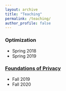 ```yaml
---
layout: archive
title: "Teaching"
permalink: /teaching/
author_profile: false
---
```


<!-- {% include base_path %}

{% for post in site.teaching reversed %}
  {% include archive-single.html %}
{% endfor %} -->

### Optimization
* Spring 2018
* Spring 2019



### [Foundations of Privacy](https://course.ece.cmu.edu/~ece734/)
* Fall 2019
* Fall 2020
